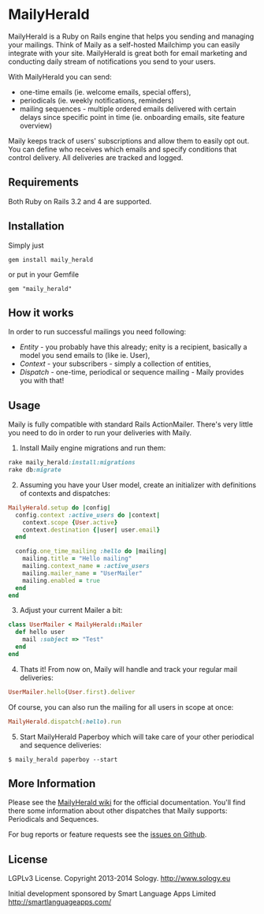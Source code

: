 # MailyHerald

MailyHerald is a Ruby on Rails engine that helps you sending and managing your mailings. Think of Maily as a self-hosted Mailchimp you can easily integrate with your site. MailyHerald is great both for email marketing and conducting daily stream of notifications you send to your users.

With MailyHerald you can send:
* one-time emails (ie. welcome emails, special offers),
* periodicals (ie. weekly notifications, reminders)
* mailing sequences - multiple ordered emails delivered with certain delays since specific point in time (ie. onboarding emails, site feature overview)

Maily keeps track of users' subscriptions and allow them to easily opt out. You can define who receives which emails and specify conditions that control delivery. All deliveries are tracked and logged.

## Requirements

Both Ruby on Rails 3.2 and 4 are supported. 

## Installation

Simply just

    gem install maily_herald

or put in your Gemfile

    gem "maily_herald"

## How it works

In order to run successful mailings you need following:

* *Entity* - you probably have this already; enity is a recipient, basically a model you send emails to (like ie. User),
* *Context* - your subscribers - simply a collection of entities,
* *Dispatch* - one-time, periodical or sequence mailing - Maily provides you with that!

## Usage

Maily is fully compatible with standard Rails ActionMailer. There's very little you need to do in order to run your deliveries with Maily.

1. Install Maily engine migrations and run them:

  ```ruby
  rake maily_herald:install:migrations
  rake db:migrate
  ```

2. Assuming you have your User model, create an initializer with definitions of contexts and dispatches:

  ```ruby
  MailyHerald.setup do |config|
    config.context :active_users do |context|
      context.scope {User.active}
      context.destination {|user| user.email}
    end

    config.one_time_mailing :hello do |mailing|
      mailing.title = "Hello mailing"
      mailing.context_name = :active_users
      mailing.mailer_name = "UserMailer"
      mailing.enabled = true
    end
  end
  ```

3. Adjust your current Mailer a bit:

  ```ruby
  class UserMailer < MailyHerald::Mailer
    def hello user
      mail :subject => "Test"
    end
  end
  ```

4. Thats it! From now on, Maily will handle and track your regular mail deliveries:

  ```ruby
  UserMailer.hello(User.first).deliver
  ```

  Of course, you can also run the mailing for all users in scope at once:

  ```ruby
  MailyHerald.dispatch(:hello).run
  ```

5. Start MailyHerald Paperboy which will take care of your other periodical and sequence deliveries:

  ```
  $ maily_herald paperboy --start
  ```

## More Information

Please see the [MailyHerald wiki](https://github.com/Sology/maily_herald/wiki) for the official documentation. You'll find there some information about other dispatches that Maily supports: Periodicals and Sequences.

For bug reports or feature requests see the [issues on Github](https://github.com/Sology/maily_herald/issues).  

## License

LGPLv3 License. Copyright 2013-2014 Sology. http://www.sology.eu

Initial development sponsored by Smart Language Apps Limited http://smartlanguageapps.com/
